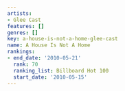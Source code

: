 ```yaml
---
artists:
- Glee Cast
features: []
genres: []
key: a-house-is-not-a-home-glee-cast
name: A House Is Not A Home
rankings:
- end_date: '2010-05-21'
  rank: 70
  ranking_list: Billboard Hot 100
  start_date: '2010-05-15'
---
```


